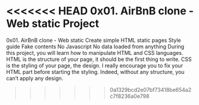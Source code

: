 <<<<<<< HEAD
0x01. AirBnB clone - Web static Project
=======
0x01. AirBnB clone - Web static
Create simple HTML static pages Style guide Fake contents No Javascript No data loaded from anything During this project, you will learn how to manipulate HTML and CSS languages. HTML is the structure of your page, it should be the first thing to write. CSS is the styling of your page, the design. I really encourage you to fix your HTML part before starting the styling. Indeed, without any structure, you can’t apply any design.
>>>>>>> 0a1329bcd2e07bf73418be654a2c7f8236a0e798
